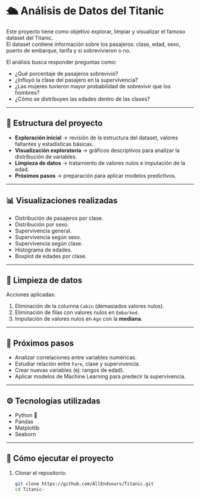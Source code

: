 # 🛳️ Análisis de Datos del Titanic

Este proyecto tiene como objetivo explorar, limpiar y visualizar el famoso dataset del Titanic.  
El dataset contiene información sobre los pasajeros: clase, edad, sexo, puerto de embarque, tarifa y si sobrevivieron o no.  

El análisis busca responder preguntas como:  
- ¿Qué porcentaje de pasajeros sobrevivió?  
- ¿Influyó la clase del pasajero en la supervivencia?  
- ¿Las mujeres tuvieron mayor probabilidad de sobrevivir que los hombres?  
- ¿Cómo se distribuyen las edades dentro de las clases?  

---

## 📂 Estructura del proyecto

- **Exploración inicial** → revisión de la estructura del dataset, valores faltantes y estadísticas básicas.  
- **Visualización exploratoria** → gráficos descriptivos para analizar la distribución de variables.  
- **Limpieza de datos** → tratamiento de valores nulos e imputación de la edad.  
- **Próximos pasos** → preparación para aplicar modelos predictivos.  

---

## 📊 Visualizaciones realizadas

- Distribución de pasajeros por clase.  
- Distribución por sexo.  
- Supervivencia general.  
- Supervivencia según sexo.  
- Supervivencia según clase.  
- Histograma de edades.  
- Boxplot de edades por clase.  

---

## 🧹 Limpieza de datos

Acciones aplicadas:  
1. Eliminación de la columna `Cabin` (demasiados valores nulos).  
2. Eliminación de filas con valores nulos en `Embarked`.  
3. Imputación de valores nulos en `Age` con la **mediana**.  

---

## 🚀 Próximos pasos

- Analizar correlaciones entre variables numéricas.  
- Estudiar relación entre `Fare`, clase y supervivencia.  
- Crear nuevas variables (ej: rangos de edad).  
- Aplicar modelos de Machine Learning para predecir la supervivencia.  

---

## ⚙️ Tecnologías utilizadas

- Python 🐍  
- Pandas  
- Matplotlib  
- Seaborn  

---

## 📌 Cómo ejecutar el proyecto

1. Clonar el repositorio:  
   ```bash
   git clone https://github.com/AllEndsours/Titanic.git
   cd Titanic-
